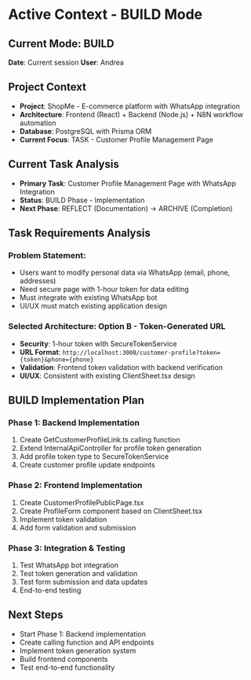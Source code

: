 # Active Context - BUILD Mode

## Current Mode: BUILD
**Date**: Current session
**User**: Andrea

## Project Context
- **Project**: ShopMe - E-commerce platform with WhatsApp integration
- **Architecture**: Frontend (React) + Backend (Node.js) + N8N workflow automation
- **Database**: PostgreSQL with Prisma ORM
- **Current Focus**: TASK - Customer Profile Management Page

## Current Task Analysis
- **Primary Task**: Customer Profile Management Page with WhatsApp Integration
- **Status**: BUILD Phase - Implementation
- **Next Phase**: REFLECT (Documentation) → ARCHIVE (Completion)

## Task Requirements Analysis
### Problem Statement:
- Users want to modify personal data via WhatsApp (email, phone, addresses)
- Need secure page with 1-hour token for data editing
- Must integrate with existing WhatsApp bot
- UI/UX must match existing application design

### Selected Architecture: Option B - Token-Generated URL
- **Security**: 1-hour token with SecureTokenService
- **URL Format**: `http://localhost:3000/customer-profile?token={token}&phone={phone}`
- **Validation**: Frontend token validation with backend verification
- **UI/UX**: Consistent with existing ClientSheet.tsx design

## BUILD Implementation Plan
### Phase 1: Backend Implementation
1. Create GetCustomerProfileLink.ts calling function
2. Extend InternalApiController for profile token generation
3. Add profile token type to SecureTokenService
4. Create customer profile update endpoints

### Phase 2: Frontend Implementation
1. Create CustomerProfilePublicPage.tsx
2. Create ProfileForm component based on ClientSheet.tsx
3. Implement token validation
4. Add form validation and submission

### Phase 3: Integration & Testing
1. Test WhatsApp bot integration
2. Test token generation and validation
3. Test form submission and data updates
4. End-to-end testing

## Next Steps
- Start Phase 1: Backend implementation
- Create calling function and API endpoints
- Implement token generation system
- Build frontend components
- Test end-to-end functionality
